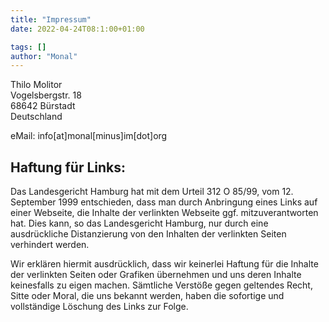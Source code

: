 ```yaml
---
title: "Impressum"
date: 2022-04-24T08:1:00+01:00

tags: []
author: "Monal"
---
```


Thilo Molitor</br>
Vogelsbergstr. 18</br>
68642 Bürstadt</br>
Deutschland

eMail: info[at]monal[minus]im[dot]org

## Haftung für Links:
Das Landesgericht Hamburg hat mit dem Urteil 312 O 85/99, vom 12. September 1999 entschieden, dass man durch Anbringung eines Links auf einer Webseite, die Inhalte der verlinkten Webseite ggf. mitzuverantworten hat. Dies kann, so das Landesgericht Hamburg, nur durch eine ausdrückliche Distanzierung von den Inhalten der verlinkten Seiten verhindert werden.

Wir erklären hiermit ausdrücklich, dass wir keinerlei Haftung für die Inhalte der verlinkten Seiten oder Grafiken übernehmen und uns deren Inhalte keinesfalls zu eigen machen. Sämtliche Verstöße gegen geltendes Recht, Sitte oder Moral, die uns bekannt werden, haben die sofortige und vollständige Löschung des Links zur Folge. 